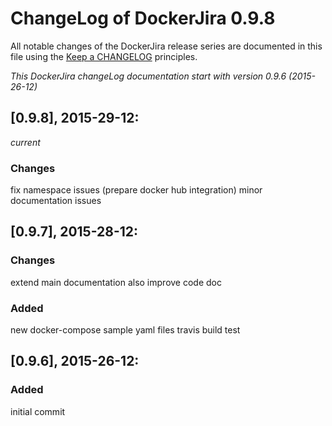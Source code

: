 # ChangeLog of DockerJira 0.9.8

All notable changes of the DockerJira release series are documented in this file using the [Keep a CHANGELOG](http://keepachangelog.com/) principles.

_This DockerJira changeLog documentation start with version 0.9.6 (2015-26-12)_

## [0.9.8], 2015-29-12:
_current_

### Changes
fix namespace issues (prepare docker hub integration)
minor documentation issues


## [0.9.7], 2015-28-12:

### Changes
extend main documentation
also improve code doc

### Added
new docker-compose sample yaml files
travis build test

## [0.9.6], 2015-26-12:

### Added
initial commit